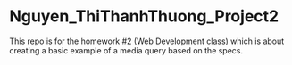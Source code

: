 # Nguyen_ThiThanhThuong_Project2
This repo is for the homework #2 (Web Development class) which is about creating a basic example of a media query based on the specs.
